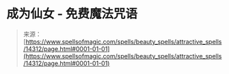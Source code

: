 <!--yml

category: 未分类

date: 2024-06-12 18:53:13

-->

# 成为仙女 - 免费魔法咒语

> 来源：[https://www.spellsofmagic.com/spells/beauty_spells/attractive_spells/14312/page.html#0001-01-01](https://www.spellsofmagic.com/spells/beauty_spells/attractive_spells/14312/page.html#0001-01-01)
